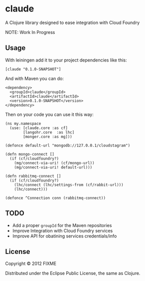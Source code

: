 # claude

A Clojure library designed to ease integration with Cloud Foundry

NOTE: Work In Progress

## Usage

With leiningen add it to your project dependencies like this:

    [claude "0.1.0-SNAPSHOT"]

And with Maven you can do:

    <dependency>
      <groupId>claude</groupId>
      <artifactId>claude</artifactId>
      <version>0.1.0-SNAPSHOT</version>
    </dependency>

Then on your code you can use it this way:

    (ns my.namespace
      (use: [claude.core :as cf]
            [langohr.core  :as lhc]
            [monger.core :as mg]))

    (defonce default-url "mongodb://127.0.0.1/cloudstagram")

    (defn mongo-connect []
      (if (cf/cloudfoundry?)
        (mg/connect-via-uri! (cf/mongo-url))
        (mg/connect-via-uri! default-url)))

    (defn rabbitmq-connect []
      (if (cf/cloudfoundry?)
        (lhc/connect (lhc/settings-from (cf/rabbit-url)))
        (lhc/connect)))

    (defonce ^Connection conn (rabbitmq-connect))

## TODO

- Add a proper `groupId` for the Maven repositories
- Improve Integration with Cloud Foundry services
- Improve API for obatining services credentials/info


## License

Copyright © 2012 FIXME

Distributed under the Eclipse Public License, the same as Clojure.
